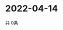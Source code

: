 # 2022-04-14
  共 0条

  <!-- BEGIN -->
  <!-- 最后更新时间Thu Apr 14 2022 21:06:04 GMT+0000 (Coordinated Universal Time) -->
  
  <!-- END -->
  
  